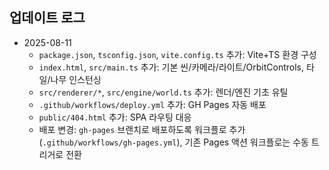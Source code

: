 ## 업데이트 로그

- 2025-08-11
  - `package.json`, `tsconfig.json`, `vite.config.ts` 추가: Vite+TS 환경 구성
  - `index.html`, `src/main.ts` 추가: 기본 씬/카메라/라이트/OrbitControls, 타일/나무 인스턴싱
  - `src/renderer/*`, `src/engine/world.ts` 추가: 렌더/엔진 기초 유틸
  - `.github/workflows/deploy.yml` 추가: GH Pages 자동 배포
  - `public/404.html` 추가: SPA 라우팅 대응
  - 배포 변경: `gh-pages` 브랜치로 배포하도록 워크플로 추가(`.github/workflows/gh-pages.yml`), 기존 Pages 액션 워크플로는 수동 트리거로 전환


